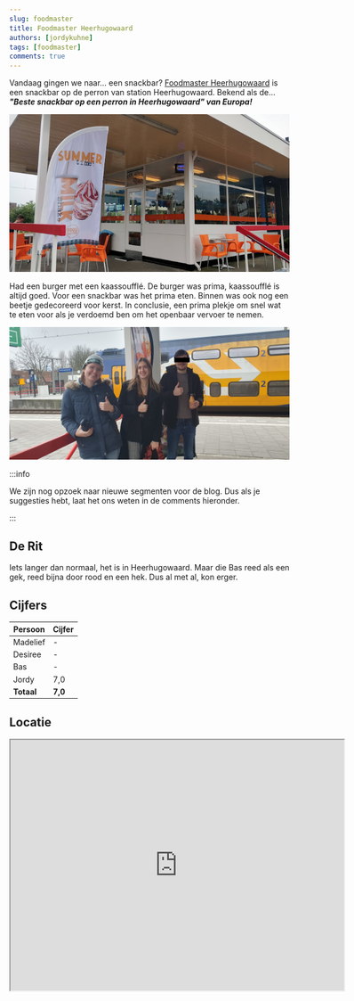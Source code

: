 ```yaml
---
slug: foodmaster
title: Foodmaster Heerhugowaard
authors: [jordykuhne]
tags: [foodmaster]
comments: true
---
```


Vandaag gingen we naar... een snackbar? [Foodmaster Heerhugowaard](https://foodmasterheerhugowaard.foodticket.nl/) is een snackbar op de perron van station Heerhugowaard.
Bekend als de... _**"Beste snackbar op een perron in Heerhugowaard" van Europa!**_ 

![station_heerhugowaard](unnamed.jpg)

<!-- truncate -->

Had een burger met een kaassoufflé. De burger was prima, kaassoufflé is altijd goed.
Voor een snackbar was het prima eten. Binnen was ook nog een beetje gedecoreerd voor kerst.
In conclusie, een prima plekje om snel wat te eten voor als je verdoemd ben om het openbaar vervoer te nemen.

![groepsfoto](thumbnail.jpg)

:::info

We zijn nog opzoek naar nieuwe segmenten voor de blog.
Dus als je suggesties hebt, laat het ons weten in de comments hieronder.

:::

## De Rit

Iets langer dan normaal, het is in Heerhugowaard. Maar die Bas reed als een gek, reed bijna door rood en een hek.
Dus al met al, kon erger.

## Cijfers

| Persoon  | Cijfer |
|----------|--------|
| Madelief | -      |
| Desiree  | -      |
| Bas      | -      |
| Jordy    | 7,0    |
|**Totaal**|**7,0** |

## Locatie

<iframe src="https://www.google.com/maps/embed?pb=!1m18!1m12!1m3!1d2419.4147288804775!2d4.821367077022768!3d52.67054822507206!2m3!1f0!2f0!3f0!3m2!1i1024!2i768!4f13.1!3m3!1m2!1s0x47cf5418f3f91599%3A0xa513b7bfb1af3e6a!2sFoodmaster%20Heerhugowaard!5e0!3m2!1snl!2snl!4v1734552434740!5m2!1snl!2snl" width="600" height="450" allowfullscreen="" loading="lazy" referrerpolicy="no-referrer-when-downgrade"></iframe>
